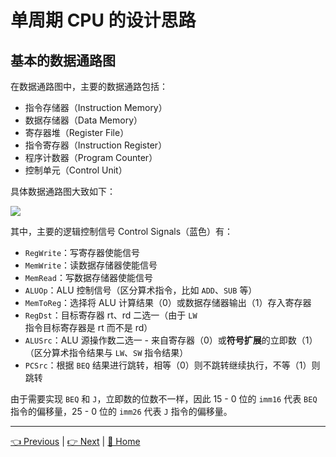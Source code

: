 # 单周期 CPU 的设计思路

## 基本的数据通路图

在数据通路图中，主要的数据通路包括：

- 指令存储器（Instruction Memory）
- 数据存储器（Data Memory）
- 寄存器堆（Register File）
- 指令寄存器（Instruction Register）
- 程序计数器（Program Counter）
- 控制单元（Control Unit）

具体数据通路图大致如下：

![](https://i.loli.net/2019/08/29/s24EZKockQdx3tJ.png)

其中，主要的逻辑控制信号 Control Signals（蓝色）有：

- `RegWrite`：写寄存器使能信号
- `MemWrite`：读数据存储器使能信号
- `MemRead`：写数据存储器使能信号
- `ALUOp`：ALU 控制信号（区分算术指令，比如 `ADD`、`SUB` 等）
- `MemToReg`：选择将 ALU 计算结果（0）或数据存储器输出（1）存入寄存器
- `RegDst`：目标寄存器 rt、rd 二选一（由于 `LW` 指令目标寄存器是 rt 而不是 rd）
- `ALUSrc`：ALU 源操作数二选一 - 来自寄存器（0）或**符号扩展**的立即数（1）（区分算术指令结果与 `LW`、`SW` 指令结果）
- `PCSrc`：根据 `BEQ` 结果进行跳转，相等（0）则不跳转继续执行，不等（1）则跳转

由于需要实现 `BEQ` 和 `J`，立即数的位数不一样，因此 15 - 0 位的 `imm16` 代表 `BEQ` 指令的偏移量，25 - 0 位的 `imm26` 代表 `J` 指令的偏移量。

---

[👈 Previous](./2-1_Basic.md) | [👉 Next](./2-2_Design) | [🚩 Home](../README.md)